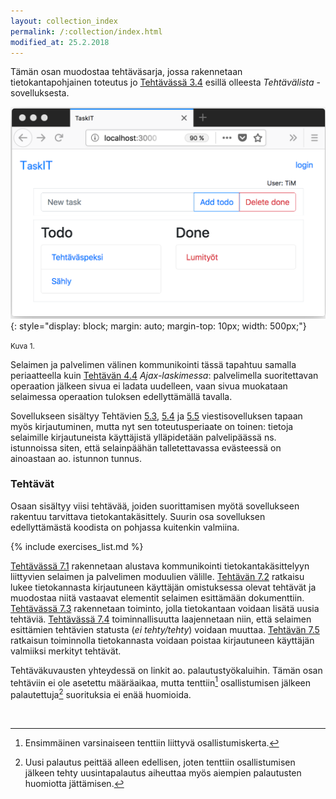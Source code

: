 ```yaml
---
layout: collection_index
permalink: /:collection/index.html
modified_at: 25.2.2018
---
```


Tämän osan muodostaa tehtäväsarja, jossa rakennetaan tietokantapohjainen
toteutus jo [Tehtävässä 3.4](../osa3/tehtava34) esillä olleesta *Tehtävälista* -sovelluksesta.

![Tehtävälista](./img/taskit.png "Tehtävälista"){: style="display: block;  margin: auto; margin-top: 10px; width: 500px;"}

<small>Kuva 1.</small>

Selaimen ja palvelimen välinen kommunikointi tässä tapahtuu samalla
periaatteella kuin [Tehtävän 4.4](../osa4/tehtava44) *Ajax-laskimessa*:
palvelimella suoritettavan operaation jälkeen sivua ei ladata uudelleen,
vaan sivua muokataan selaimessa operaation tuloksen edellyttämällä tavalla.

Sovellukseen sisältyy Tehtävien [5.3](../osa5/tehtava53),
[5.4](../osa5/tehtava54) ja [5.5](../osa5/tehtava55) viestisovelluksen tapaan
myös kirjautuminen, mutta nyt sen toteutusperiaate on toinen: tietoja selaimille
kirjautuneista käyttäjistä ylläpidetään palvelipäässä ns. istunnoissa siten,
että selainpäähän talletettavassa evästeessä on ainoastaan ao. istunnon tunnus.

### Tehtävät

Osaan sisältyy viisi tehtävää, joiden suorittamisen myötä sovellukseen
rakentuu tarvittava tietokantakäsittely. Suurin osa sovelluksen edellyttämästä
koodista on pohjassa kuitenkin valmiina.

{% include exercises_list.md %}

[Tehtävässä 7.1](tehtava71) rakennetaan alustava kommunikointi
tietokantakäsittelyyn liittyvien selaimen ja
palvelimen moduulien välille. [Tehtävän 7.2](tehtava72) ratkaisu lukee
tietokannasta kirjautuneen käyttäjän omistuksessa olevat tehtävät ja
muodostaa niitä vastaavat elementit selaimen esittämään dokumenttiin.
[Tehtävässä 7.3](tehtava73) rakennetaan toiminto, jolla tietokantaan voidaan
lisätä uusia tehtäviä. [Tehtävässä 7.4](tehtava74) toiminnallisuutta laajennetaan
niin, että selaimen esittämien tehtävien statusta (*ei tehty/tehty*) voidaan
muuttaa. [Tehtävän 7.5](tehtava75) ratkaisun toiminnolla tietokannasta voidaan
poistaa kirjautuneen käyttäjän valmiiksi merkityt tehtävät.


Tehtäväkuvausten yhteydessä on linkit ao. palautustyökaluihin.
Tämän osan tehtäviin ei ole asetettu määräaikaa, mutta tenttiin[^1]
osallistumisen jälkeen palautettuja[^2] suorituksia ei enää huomioida.

[^1]: Ensimmäinen varsinaiseen tenttiin liittyvä osallistumiskerta.

[^2]: Uusi palautus peittää alleen edellisen, joten tenttiin osallistumisen jälkeen tehty uusintapalautus aiheuttaa myös aiempien palautusten huomiotta jättämisen.

<br/>
